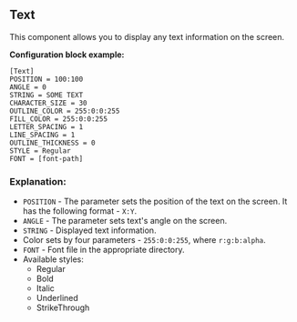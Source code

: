  ## Text

 This component allows you to display any text information on the screen.

 **Configuration block example:**

    [Text]
    POSITION = 100:100
    ANGLE = 0
    STRING = SOME TEXT
    CHARACTER_SIZE = 30
    OUTLINE_COLOR = 255:0:0:255
    FILL_COLOR = 255:0:0:255
    LETTER_SPACING = 1
    LINE_SPACING = 1
    OUTLINE_THICKNESS = 0
    STYLE = Regular
    FONT = [font-path]

 ### Explanation:

 * `POSITION` - The parameter sets the position of the text on the screen. It has the following format - `X:Y`.
 * `ANGLE` - The parameter sets text's angle on the screen.
 * `STRING` - Displayed text information.
 *  Color sets by four parameters - `255:0:0:255`, where `r:g:b:alpha`.
 * `FONT` - Font file in the appropriate directory.
 * Available styles:
     * Regular
     * Bold
     * Italic
     * Underlined
     * StrikeThrough
